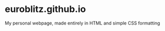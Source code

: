 # euroblitz.github.io

<article>
	<p>My personal webpage, made entirely in HTML and simple CSS formatting
</article>

